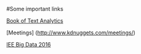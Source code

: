 #Some important links

[Book of Text Analytics](http://www.kdnuggets.com/2015/08/book-practical-text-analytics.html)

[Meetings] (http://www.kdnuggets.com/meetings/)

[IEE Big Data 2016](http://cci.drexel.edu/bigdata/bigdata2016/index.html)
